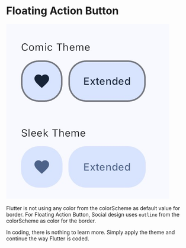 # Floating Action Button

![Floating Action Button](../images/floating_action_buttons.jpg)

Flutter is not using any color from the colorScheme as default value for border. For Floating Action Button, Social design uses `outline` from the colorScheme as color for the border.

In coding, there is nothing to learn more. Simply apply the theme and continue the way Flutter is coded.

